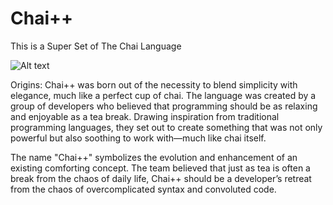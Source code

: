# Chai++
This is a Super Set of The Chai Language


![Alt text](https://files.oaiusercontent.com/file-MMuFNqKaHV0KOzfmKrbnrPRA?se=2024-08-24T21%3A11%3A40Z&sp=r&sv=2024-08-04&sr=b&rscc=max-age%3D604800%2C%20immutable%2C%20private&rscd=attachment%3B%20filename%3D378b845b-96b5-484f-a5ec-f906797fa24e.webp&sig=RDFMoJUWvXdviRpCkLymh6gJUyPPgiYaH0IHLv%2BzI7g%3D)




Origins: Chai++ was born out of the necessity to blend simplicity with elegance, much like a perfect cup of chai. The language was created by a group of developers who believed that programming should be as relaxing and enjoyable as a tea break. Drawing inspiration from traditional programming languages, they set out to create something that was not only powerful but also soothing to work with—much like chai itself.

The name "Chai++" symbolizes the evolution and enhancement of an existing comforting concept. The team believed that just as tea is often a break from the chaos of daily life, Chai++ should be a developer’s retreat from the chaos of overcomplicated syntax and convoluted code.
